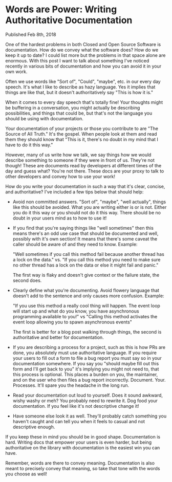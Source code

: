 # Words are Power: Writing Authoritative Documentation
Published Feb 8th, 2018

One of the hardest problems in both Closed and Open Source Software is
documentation. How do we convey what the software does? How do we keep it up to
date? I could list more but the problems in that space alone are enormous. With
this post I want to talk about something I've noticed recently in various bits
of documentation and how you can avoid it in your own work.

Often we use words like "Sort of", "Could", "maybe", etc. in our every day
speech. It's what I like to describe as hazy language. Yes it implies that
things are like that, but it doesn't authoritatively say "This is how it is."

When it comes to every day speech that's totally fine! Your thoughts might be
buffering in a conversation, you might actually be describing possibilities, and
things that could be, but that's not the language you should be using with
documentation.

Your documentation of your projects or those you contribute to are "The Source
of All Truth." It's the gospel. When people look at them and read them they
should know that "This is it, there's no doubt in my mind that I have to do it
this way."

However, many of us write how we talk, we say things how we would describe
something to someone if they were in front of us. They're not though! These are
documents read by developers at different times of the day and guess what?
You're not there. These docs are your proxy to talk to other developers and
convey how to use your work!

How do you write your documentation in such a way that it's clear, concise, and
authoritative? I've included a few tips below that should help:

- Avoid non committed answers. "Sort of", "maybe", "well actually", things like
  this should be avoided. What you are writing either is or is not. Either you
  do it this way or you should not do it this way. There should be no doubt in
  your users mind as to how to use it!
- If you find that you're saying things like "well sometimes" then this means
  there's an odd use case that should be documented and well, possibly with it's
  own section! It means that there's some caveat the caller should be aware of
  and they need to know. Example:

  "Well sometimes if you call this method fail because another thread has a lock
  on the data." vs. "If you call this method you need to make sure no other
  thread has a lock on the data or else it might fail and panic."

  The first way is flaky and doesn't give context or the failure state, the
  second does.
- Clearly define what you're documenting. Avoid flowery language that doesn't
  add to the sentence and only causes more confusion. Example:

  "If you use this method a really cool thing will happen. The event loop will
  start up and what do you know, you have asynchronous programming available to
  you!" vs "Calling this method activates the event loop allowing you to spawn
  asynchronous events"

  The first is better for a blog post walking through things, the second is
  authoritative and better for documentation.
- If you are describing a process for a project, such as this is how PRs are
  done, you absolutely must use authoritative language. If you require your
  users to fill out a form to file a bug report you must say so in your
  documentation somewhere. If you say you "should maybe fill out this form and
  I'll get back to you" it's implying you might not need to, that this process
  is optional. This places a burden on you, the maintainer, and on the user who
  then files a bug report incorrectly. Document. Your. Processes. It'll spare
  you the headache in the long run.
- Read your documentation out loud to yourself. Does it sound awkward, wishy
  washy or meh? You probably need to rewrite it. Dog food your documentation. If
  you feel like it's not descriptive change it!
- Have someone else look it as well. They'll probably catch something you
  haven't caught and can tell you when it feels to casual and not descriptive
  enough.

If you keep these in mind you should be in good shape. Documentation is hard.
Writing docs that empower your users is even harder, but being authoritative on
the library with documentation is the easiest win you can have.

Remember, words are there to convey meaning. Documentation is also meant to
precisely convey that meaning, so take that tone with the words you choose as
well!
